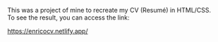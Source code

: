 This was a project of mine to recreate my CV (Resumé) in HTML/CSS.  
To see the result, you can access the link:  

https://enricocv.netlify.app/  
